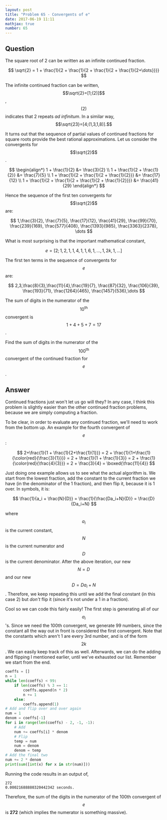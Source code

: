 ```yaml
---
layout: post
title: "Problem 65 - Convergents of e"
date: 2017-06-19 11:11
mathjax: true
number: 65
---
```


## Question

The square root of 2 can be written as an infinite continued fraction.


$$
\sqrt{2} = 1 + \frac{1}{2 + \frac{1}{2 + \frac{1}{2 + \frac{1}{2+\dots}}}}
$$


The infinite continued fraction can be written, $$\sqrt{2}=[1;(2)]$$, $$(2)$$ indicates that 2 repeats *ad infinitum*. In a similar way, $$\sqrt{23}=[4;(1,3,1,8)].$$

It turns out that the sequence of partial values of continued fractions for square roots provide the best rational approximations. Let us consider the convergents for $$\sqrt{2}$$.


$$
\begin{align*}
1 + \frac{1}{2} &= \frac{3}{2}
\\
1 + \frac{1}{2 + \frac{1}{2}} &= \frac{7}{5}
\\
1 + \frac{1}{2 + \frac{1}{2 + \frac{1}{2}}} &= \frac{17}{12}
\\
1 + \frac{1}{2 + \frac{1}{2 + \frac{1}{2 + \frac{1}{2}}}} &= \frac{41}{29}
\end{align*}
$$


Hence the sequence of the first ten convergents for $$\sqrt{2}$$ are:


$$
1,\frac{3}{2}, \frac{7}{5}, \frac{17}{12}, \frac{41}{29}, \frac{99}{70}, \frac{239}{169}, \frac{577}{408}, \frac{1393}{985}, \frac{3363}{2378}, \dots
$$


What is most surprising is that the important mathematical constant,


$$
e=[2;1,2,1,1,4,1,1,6,1,\dots,1,2k,1,\dots]
$$


The first ten terms in the sequence of convergents for $$e$$ are:


$$
2,3,\frac{8}{3},\frac{11}{4},\frac{19}{7}, \frac{87}{32}, \frac{106}{39}, \frac{193}{71}, \frac{1264}{465}, \frac{1457}{536},\dots
$$


The sum of digits in the numerator of the $$\text{10}^\text{th}$$ convergent is $$1+4+5+7=17$$.

Find the sum of digits in the numerator of the $$100^\text{th}$$ convergent of the continued fraction for $$e$$.

## Answer

Continued fractions just won't let us go will they? In any case, I think this problem is slightly easier than the other continued fraction problems, because we are simply computing a fraction. 

To be clear, in order to evaluate any continued fraction, we'll need to work from the bottom up. An example for the fourth convergent of $$e$$:


$$
2+\frac{1}{1 + \frac{1}{2+\frac{1}{1}}} = 2 + \frac{1}{1+\frac{1}{\color{red}{\frac{3}{1}}}}
= 2 + \frac{1}{1 + \frac{1}{3}} = 2 + \frac{1}{\color{red}{\frac{4}{3}}} = 2 + \frac{3}{4} =
\boxed{\frac{11}{4}}
$$


Just doing one example allows us to see what the actual algorithm is. We start from the lowest fraction, add the constant to the current fraction we have (in the denominator of the 1 fraction), and then flip it, because it is 1 over. In symbols, it is:


$$
\frac{1}{a_i + \frac{N}{D}} = \frac{1}{\frac{Da_i+N}{D}} = \frac{D}{Da_i+N}
$$


where $$a_i$$ is the current constant, $$N$$ is the current numerator and $$D$$ is the current denominator. After the above iteration, our new $$N = D$$ and our new $$D = Da_i+N$$. Therefore, we keep repeating this until we add the final constant (in this case 2) but *don't* flip it (since it's not under a 1 in a fraction). 

Cool so we can code this fairly easily! The first step is generating all of our $$a_i$$'s. Since we need the 100th convergent, we generate 99 numbers, since the constant all the way out in front is considered the first convergent. Note that the constants which aren't 1 are every 3rd number, and is of the form $$2k$$. We can easily keep track of this as well. Afterwards, we can do the adding and flipping I mentioned earlier, until we've exhausted our list. Remember we start from the end.

```python
coeffs = []
n = 1
while len(coeffs) < 99:
    if len(coeffs) % 3 == 1:
        coeffs.append(n * 2)
        n += 1
    else:
        coeffs.append(1)
# Add and flip over and over again
num = 1
denom = coeffs[-1]
for i in range(len(coeffs) - 2, -1, -1):
    # Add
    num += coeffs[i] * denom
    # Flip
    temp = num
    num = denom
    denom = temp
# Add the final two
num += 2 * denom
print(sum([int(x) for x in str(num)]))
```

Running the code results in an output of,

```
272
0.00021688880320442342 seconds.
```

Therefore, the sum of the digits in the numerator of the 100th convergent of $$e$$ is **272** (which implies the numerator is something massive).